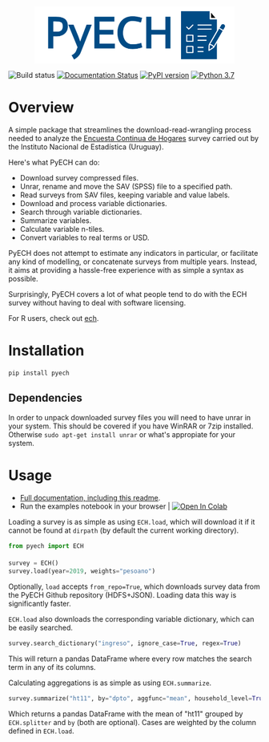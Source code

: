 <img src="https://github.com/CPA-Analytics/pyech/raw/master/logo.png" width=400 style="margin-bottom:60px;display:block;margin:0 auto">

![Build status](https://github.com/CPA-Analytics/pyech/actions/workflows/main.yml/badge.svg)
[![Documentation Status](https://readthedocs.org/projects/pyech/badge/?version=latest)](https://pyech.readthedocs.io/en/latest/?badge=latest)
[![PyPI version](https://badge.fury.io/py/pyech.svg)](https://badge.fury.io/py/pyech)
[![Python 3.7](https://img.shields.io/badge/python-3.7-blue.svg)](https://www.python.org/downloads/release/python-370/)

# Overview
A simple package that streamlines the download-read-wrangling process needed to analyze the [Encuesta Continua de Hogares](https://www.ine.gub.uy/encuesta-continua-de-hogares1) survey carried out by the Instituto Nacional de Estadística (Uruguay).

Here's what PyECH can do:
* Download survey compressed files.
* Unrar, rename and move the SAV (SPSS) file to a specified path.
* Read surveys from SAV files, keeping variable and value labels.
* Download and process variable dictionaries.
* Search through variable dictionaries.
* Summarize variables.
* Calculate variable n-tiles.
* Convert variables to real terms or USD.

PyECH does not attempt to estimate any indicators in particular, or facilitate any kind of modelling, or concatenate surveys from multiple years. Instead, it aims at providing a hassle-free experience with as simple a syntax as possible.

Surprisingly, PyECH covers a lot of what people tend to do with the ECH survey without having to deal with software licensing.

For R users, check out [ech](https://github.com/calcita/ech).

# Installation
```bash
pip install pyech
```

## Dependencies

In order to unpack downloaded survey files you will need to have unrar in your system. This should be covered if you have WinRAR or 7zip installed. Otherwise `sudo apt-get install unrar` or what's appropiate for your system.

# Usage

* [Full documentation, including this readme](https://pyech.readthedocs.io).
* Run the examples notebook in your browser | [![Open In Colab](https://colab.research.google.com/assets/colab-badge.svg)](https://colab.research.google.com/github/CPA-Analytics/pyech/blob/master/examples/example.ipynb)

Loading a survey is as simple as using `ECH.load`, which will download it if it cannot be found at `dirpath` (by default the current working directory).
```python
from pyech import ECH

survey = ECH()
survey.load(year=2019, weights="pesoano")
```
Optionally, `load` accepts `from_repo=True`, which downloads survey data from the PyECH Github repository (HDFS+JSON). Loading data this way is significantly faster.

`ECH.load` also downloads the corresponding variable dictionary, which can be easily searched.
```python
survey.search_dictionary("ingreso", ignore_case=True, regex=True)
 ```
 This will return a pandas DataFrame where every row matches the search term in any of its columns.

 Calculating aggregations is as simple as using `ECH.summarize`.
 ```python
 survey.summarize("ht11", by="dpto", aggfunc="mean", household_level=True)
 ```
 Which returns a pandas DataFrame with the mean of "ht11" grouped by `ECH.splitter` and `by` (both are optional). Cases are weighted by the column defined in `ECH.load`.